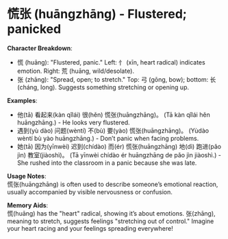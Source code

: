 # **慌张 (huāngzhāng) - Flustered; panicked**

**Character Breakdown**:  
- 慌 (huāng): "Flustered, panic." Left: 忄 (xīn, heart radical) indicates emotion. Right: 荒 (huāng, wild/desolate).  
- 张 (zhāng): "Spread, open; to stretch." Top: 弓 (gōng, bow); bottom: 长 (cháng, long). Suggests something stretching or opening up.

**Examples**:  
- 他(tā) 看起来(kàn qǐlái) 很(hěn) 慌张(huāngzhāng)。 (Tā kàn qǐlái hěn huāngzhāng.) - He looks very flustered.  
- 遇到(yù dào) 问题(wèntí) 不(bù) 要(yào) 慌张(huāngzhāng)。 (Yùdào wèntí bù yào huāngzhāng.) - Don’t panic when facing problems.  
- 她(tā) 因为(yīnwèi) 迟到(chídào) 而(ér) 慌张(huāngzhāng) 地(dì) 跑进(pǎo jìn) 教室(jiàoshì)。 (Tā yīnwèi chídào ér huāngzhāng de pǎo jìn jiàoshì.) - She rushed into the classroom in a panic because she was late.

**Usage Notes**:  
慌张(huāngzhāng) is often used to describe someone’s emotional reaction, usually accompanied by visible nervousness or confusion.

**Memory Aids**:  
慌(huāng) has the "heart" radical, showing it’s about emotions. 张(zhāng), meaning to stretch, suggests feelings "stretching out of control." Imagine your heart racing and your feelings spreading everywhere!